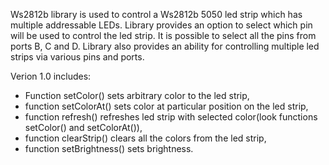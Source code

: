 Ws2812b library is used to control a Ws2812b 5050 led strip which has multiple addressable LEDs. Library provides an option to select which pin will be used to control the led strip. It is possible to select all the pins from ports B, C and D.
Library also provides an ability for controlling multiple led strips via various pins and ports.

Verion 1.0 includes:

- Function setColor() sets arbitrary color to the led strip,
- function setColorAt() sets color at particular position on the led strip,
- function refresh() refreshes led strip with selected color(look functions setColor() and setColorAt()),
- function clearStrip() clears all the colors from the led strip,
- function setBrightness() sets brightness.